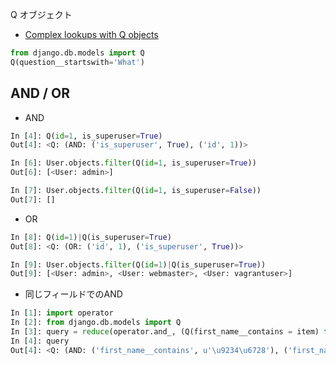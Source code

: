 Q オブジェクト

- [Complex lookups with Q objects](https://docs.djangoproject.com/en/1.8/topics/db/queries/#complex-lookups-with-q-objects)

~~~py
from django.db.models import Q
Q(question__startswith='What')
~~~

## AND / OR

- AND

~~~py
In [4]: Q(id=1, is_superuser=True)
Out[4]: <Q: (AND: ('is_superuser', True), ('id', 1))>

In [6]: User.objects.filter(Q(id=1, is_superuser=True))
Out[6]: [<User: admin>]

In [7]: User.objects.filter(Q(id=1, is_superuser=False))                                                                                       
Out[7]: []
~~~

- OR

~~~py
In [8]: Q(id=1)|Q(is_superuser=True)
Out[8]: <Q: (OR: ('id', 1), ('is_superuser', True))>

In [9]: User.objects.filter(Q(id=1)|Q(is_superuser=True))
Out[9]: [<User: admin>, <User: webmaster>, <User: vagrantuser>]
~~~


- 同じフィールドでのAND

~~~py
In [1]: import operator
In [2]: from django.db.models import Q
In [3]: query = reduce(operator.and_, (Q(first_name__contains = item) for item in [u'鈴木', u'一朗']))
In [4]: query
Out[4]: <Q: (AND: ('first_name__contains', u'\u9234\u6728'), ('first_name__contains', u'\u4e00\u6717'))>
~~~
